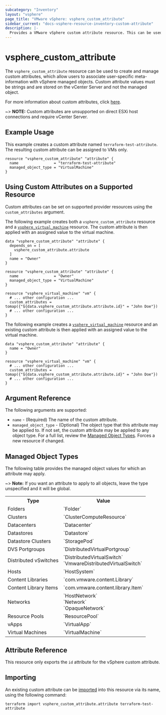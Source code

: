 ```yaml
---
subcategory: "Inventory"
layout: "vsphere"
page_title: "VMware vSphere: vsphere_custom_attribute"
sidebar_current: "docs-vsphere-resource-inventory-custom-attribute"
description: |-
  Provides a VMware vSphere custom attribute resource. This can be used to manage custom attributes in vSphere.
---
```


# vsphere\_custom\_attribute

The `vsphere_custom_attribute` resource can be used to create and manage custom
attributes, which allow users to associate user-specific meta-information with 
vSphere managed objects. Custom attribute values must be strings and are stored 
on the vCenter Server and not the managed object.

For more information about custom attributes, click [here][ext-custom-attributes].

[ext-custom-attributes]: https://docs.vmware.com/en/VMware-vSphere/7.0/com.vmware.vsphere.vcenterhost.doc/GUID-73606C4C-763C-4E27-A1DA-032E4C46219D.html

~> **NOTE:** Custom attributes are unsupported on direct ESXi host connections 
and require vCenter Server.

## Example Usage

This example creates a custom attribute named `terraform-test-attribute`. The 
resulting custom attribute can be assigned to VMs only.

```hcl
resource "vsphere_custom_attribute" "attribute" {
  name                = "terraform-test-attribute"
  managed_object_type = "VirtualMachine"
}
```

## Using Custom Attributes on a Supported Resource

Custom attributes can be set on supported provider resources using the 
`custom_attributes` argument.

The following example creates both a `vsphere_custom_attribute` resource and a
[`vsphere_virtual_machine`][docs-virtual-machine-resource] resource. The custom attribute is then applied with an assigned value to the virtual machine.

[docs-virtual-machine-resource]: /docs/providers/vsphere/r/virtual_machine.html

```hcl
data "vsphere_custom_attribute" "attribute" {
  depends_on = [
    vsphere_custom_attribute.attribute
  ]
  name = "Owner"
}

resource "vsphere_custom_attribute" "attribute" {
  name                = "Owner"
  managed_object_type = "VirtualMachine"
}

resource "vsphere_virtual_machine" "vm" { 
  # ... other configuration ...
  custom_attributes = tomap({"${data.vsphere_custom_attribute.attribute.id}" = "John Doe"})
  # ... other configuration ...
}
```
The following example creates a [`vsphere_virtual_machine`][docs-virtual-machine-resource] resource and an existing custom attribute is then applied with an assigned value to the virtual machine.

[docs-virtual-machine-resource]: /docs/providers/vsphere/r/virtual_machine.html

```hcl
data "vsphere_custom_attribute" "attribute" {
  name = "Owner"
}

resource "vsphere_virtual_machine" "vm" { 
  # ... other configuration ...
  custom_attributes = tomap({"${data.vsphere_custom_attribute.attribute.id}" = "John Doe"})
  # ... other configuration ...
}
```

## Argument Reference

The following arguments are supported:

* `name` - (Required) The name of the custom attribute.
* `managed_object_type` - (Optional) The object type that this attribute may be
  applied to. If not set, the custom attribute may be applied to any object
  type. For a full list, review the [Managed Object Types](#managed-object-types). Forces a new resource if changed.

## Managed Object Types

The following table provides the managed object values for which an attribute may apply.

~> **Note:** If you want an attribute to apply to all objects, leave the type unspecified and it will be global.

<table>
<tr><th>Type</th><th>Value</th></tr>
<tr><td>Folders</td><td>`Folder`</td></tr>
<tr><td>Clusters</td><td>`ClusterComputeResource`</td></tr>
<tr><td>Datacenters</td><td>`Datacenter`</td></tr>
<tr><td>Datastores</td><td>`Datastore`</td></tr>
<tr><td>Datastore Clusters</td><td>`StoragePod`</td></tr>
<tr><td>DVS Portgroups</td><td>`DistributedVirtualPortgroup`</td></tr>
<tr><td>Distributed vSwitches</td><td>`DistributedVirtualSwitch`<br>`VmwareDistributedVirtualSwitch`</td></tr>
<tr><td>Hosts</td><td>`HostSystem`</td></tr>
<tr><td>Content Libraries</td><td>`com.vmware.content.Library`</td></tr>
<tr><td>Content Library Items</td><td>`com.vmware.content.library.Item`</td></tr>
<tr><td>Networks</td><td>`HostNetwork`<br>`Network`<br>`OpaqueNetwork`</td></tr>
<tr><td>Resource Pools</td><td>`ResourcePool`</td></tr>
<tr><td>vApps</td><td>`VirtualApp`</td></tr>
<tr><td>Virtual Machines</td><td>`VirtualMachine`</td></tr>
</table>

## Attribute Reference

This resource only exports the `id` attribute for the vSphere custom attribute.

## Importing

An existing custom attribute can be [imported][docs-import] into this resource 
via its name, using the following command:

[docs-import]: https://www.terraform.io/docs/import/index.html

```
terraform import vsphere_custom_attribute.attribute terraform-test-attribute
```
